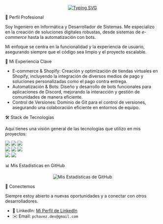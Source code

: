 <div align="center">
  <a href="https://git.io/typing-svg"><img src="https://readme-typing-svg.herokuapp.com?font=Fira+Code&pause=1000&color=F71111&random=false&width=430&lines=¡Hola!+Soy+Patricio+Chávez+👋;Ingeniero+Informático+💻;Especialista+en+E-commerce+y+Bots;Desarrollador+de+Sistemas" alt="Typing SVG"></a>
</div>

🌟 Perfil Profesional

Soy Ingeniero en Informática y Desarrollador de Sistemas. Me especializo en la creación de soluciones digitales robustas, desde sistemas de *e-commerce* hasta la automatización con bots.

Mi enfoque se centra en la funcionalidad y la experiencia de usuario, asegurando siempre que el código sea limpio y el proyecto escalable.

🚀 Mi Experiencia Clave

* E-commerce & Shopify: Creación y optimización de tiendas virtuales en Shopify, incluyendo la integración de diversos medios de pago y soluciones personalizadas como el pago contra entrega.
* Automatización & Bots: Diseño y desarrollo de bots funcionales para aplicaciones de Discord, mejorando la interacción y gestión de comunidades de manera eficiente.
* Control de Versiones: Dominio de Git para el control de versiones, asegurando una colaboración eficiente en entornos de equipo.

🛠️ Stack de Tecnologías

Aquí tienes una visión general de las tecnologías que utilizo en mis proyectos:

<p align="left">
  <img src="https://img.shields.io/badge/-Python-3776AB?style=for-the-badge&logo=python&logoColor=white"/>
  <img src="https://img.shields.io/badge/-PHP-777BB4?style=for-the-badge&logo=php&logoColor=white"/>
  <img src="https://img.shields.io/badge/-C%23-239120?style=for-the-badge&logo=c-sharp&logoColor=white"/>
  <br>
  <img src="https://img.shields.io/badge/-HTML5-E34F26?style=for-the-badge&logo=html5&logoColor=white"/>
  <img src="https://img.shields.io/badge/-CSS3-1572B6?style=for-the-badge&logo=css3&logoColor=white"/>
  <img src="https://img.shields.io/badge/-JavaScript-F7DF1E?style=for-the-badge&logo=javascript&logoColor=black"/>
  <br>
  <img src="https://img.shields.io/badge/-SQL-4479A1?style=for-the-badge&logo=sqlite&logoColor=white"/>
  <img src="https://img.shields.io/badge/-Git-F05032?style=for-the-badge&logo=git&logoColor=white"/>
</p>


📊 Mis Estadísticas en GitHub

<div align="center">
  
  ![Mis Estadísticas de GitHub](https://github-readme-stats.vercel.app/api?username=pchavez91&show_icons=true&theme=radical&hide_border=true)
</div>

📧 Conectemos

Siempre estoy abierto a nuevas oportunidades y a conectar con otros desarrolladores.

* 🔗 LinkedIn: [Mi Perfil de LinkedIn](https://www.linkedin.com/in/patricio-chavez-005b83352)
* ✉️ Email: `pchavez.dev@gmail.com`
